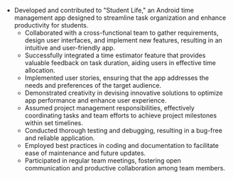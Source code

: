 * Developed and contributed to "Student Life," an Android time management app designed to streamline task organization and enhance productivity for students.
     * Collaborated with a cross-functional team to gather requirements, design user interfaces, and implement new features, resulting in an intuitive and user-friendly app.
     * Successfully integrated a time estimator feature that provides valuable feedback on task duration, aiding users in effective time allocation.
     * Implemented user stories, ensuring that the app addresses the needs and preferences of the target audience.
     * Demonstrated creativity in devising innovative solutions to optimize app performance and enhance user experience.
     * Assumed project management responsibilities, effectively coordinating tasks and team efforts to achieve project milestones within set timelines.
     * Conducted thorough testing and debugging, resulting in a bug-free and reliable application.
     * Employed best practices in coding and documentation to facilitate ease of maintenance and future updates.
     * Participated in regular team meetings, fostering open communication and productive collaboration among team members.

